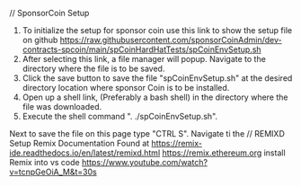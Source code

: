 // SponsorCoin Setup
1. To initialize the setup for sponsor coin use this link to show the setup file on github
https://raw.githubusercontent.com/sponsorCoinAdmin/dev-contracts-spcoin/main/spCoinHardHatTests/spCoinEnvSetup.sh
2. After selecting this link, a file manager will popup. Navigate to the directory where the file is to be saved.
3. Click the save button to save the file "spCoinEnvSetup.sh" at the desired directory location where sponsor Coin is to be installed.
4. Open up a shell link, (Preferably a bash shell) in the directory where the file was downloaded.
5. Execute the shell command ". ./spCoinEnvSetup.sh".

Next to save the file on this page type "CTRL S".
Navigate ti the 
// REMIXD Setup
Remix Documentation Found at https://remix-ide.readthedocs.io/en/latest/remixd.html
https://remix.ethereum.org
install Remix into vs code https://www.youtube.com/watch?v=tcnpGeOiA_M&t=30s
